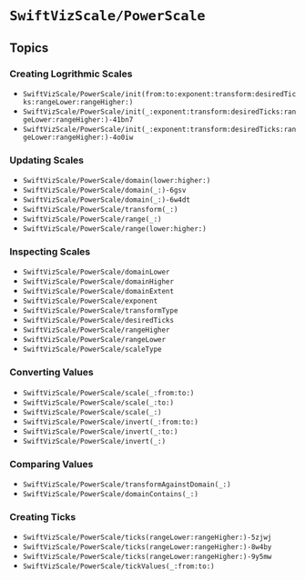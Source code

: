 # ``SwiftVizScale/PowerScale``

## Topics

### Creating Logrithmic Scales

- ``SwiftVizScale/PowerScale/init(from:to:exponent:transform:desiredTicks:rangeLower:rangeHigher:)``
- ``SwiftVizScale/PowerScale/init(_:exponent:transform:desiredTicks:rangeLower:rangeHigher:)-41bn7``
- ``SwiftVizScale/PowerScale/init(_:exponent:transform:desiredTicks:rangeLower:rangeHigher:)-4o0iw``

### Updating Scales

- ``SwiftVizScale/PowerScale/domain(lower:higher:)``
- ``SwiftVizScale/PowerScale/domain(_:)-6gsv``
- ``SwiftVizScale/PowerScale/domain(_:)-6w4dt``
- ``SwiftVizScale/PowerScale/transform(_:)``
- ``SwiftVizScale/PowerScale/range(_:)``
- ``SwiftVizScale/PowerScale/range(lower:higher:)``

### Inspecting Scales

- ``SwiftVizScale/PowerScale/domainLower``
- ``SwiftVizScale/PowerScale/domainHigher``
- ``SwiftVizScale/PowerScale/domainExtent``
- ``SwiftVizScale/PowerScale/exponent``
- ``SwiftVizScale/PowerScale/transformType``
- ``SwiftVizScale/PowerScale/desiredTicks``
- ``SwiftVizScale/PowerScale/rangeHigher``
- ``SwiftVizScale/PowerScale/rangeLower``
- ``SwiftVizScale/PowerScale/scaleType``

### Converting Values 

- ``SwiftVizScale/PowerScale/scale(_:from:to:)``
- ``SwiftVizScale/PowerScale/scale(_:to:)``
- ``SwiftVizScale/PowerScale/scale(_:)``
- ``SwiftVizScale/PowerScale/invert(_:from:to:)``
- ``SwiftVizScale/PowerScale/invert(_:to:)``
- ``SwiftVizScale/PowerScale/invert(_:)``

### Comparing Values

- ``SwiftVizScale/PowerScale/transformAgainstDomain(_:)``
- ``SwiftVizScale/PowerScale/domainContains(_:)``

### Creating Ticks

- ``SwiftVizScale/PowerScale/ticks(rangeLower:rangeHigher:)-5zjwj``
- ``SwiftVizScale/PowerScale/ticks(rangeLower:rangeHigher:)-8w4by``
- ``SwiftVizScale/PowerScale/ticks(rangeLower:rangeHigher:)-9y5mw``
- ``SwiftVizScale/PowerScale/tickValues(_:from:to:)``
